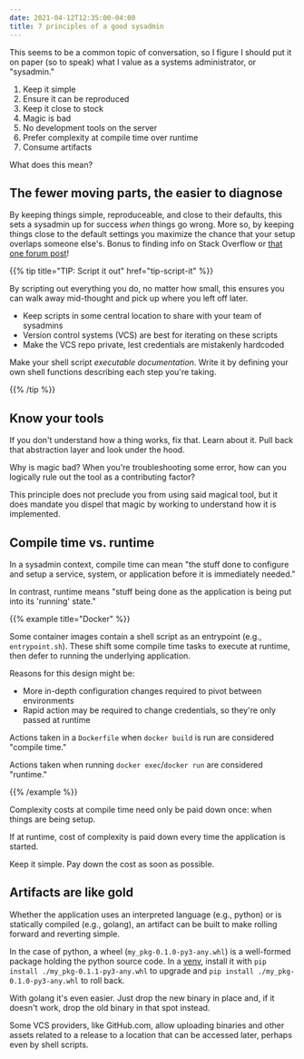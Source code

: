 ```yaml
---
date: 2021-04-12T12:35:00-04:00
title: 7 principles of a good sysadmin
---
```


This seems to be a common topic of conversation, so I figure I should put it on paper (so to speak) what I value as a systems administrator, or "sysadmin."

1. Keep it simple
2. Ensure it can be reproduced
3. Keep it close to stock
4. Magic is bad
5. No development tools on the server
6. Prefer complexity at compile time over runtime
7. Consume artifacts

What does this mean?

## The fewer moving parts, the easier to diagnose

By keeping things simple, reproduceable, and close to their defaults, this sets a sysadmin up for success _when_ things go wrong. More so, by keeping things close to the default settings you maximize the chance that your setup overlaps someone else's. Bonus to finding info on Stack Overflow or [that one forum post](https://xkcd.com/979/)!

{{% tip title="TIP: Script it out" href="tip-script-it" %}}

By scripting out everything you do, no matter how small, this ensures you can walk away mid-thought and pick up where you left off later.

- Keep scripts in some central location to share with your team of sysadmins
- Version control systems (VCS) are best for iterating on these scripts
- Make the VCS repo private, lest credentials are mistakenly hardcoded

Make your shell script _executable documentation_. Write it by defining your own shell functions describing each step you're taking.

{{% /tip %}}

## Know your tools

If you don't understand how a thing works, fix that. Learn about it. Pull back that abstraction layer and look under the hood.

Why is magic bad? When you're troubleshooting some error, how can you logically rule out the tool as a contributing factor?

This principle does not preclude you from using said magical tool, but it does mandate you dispel that magic by working to understand how it is implemented.

## Compile time vs. runtime

In a sysadmin context, compile time can mean "the stuff done to configure and setup a service, system, or application before it is immediately needed."

In contrast, runtime means "stuff being done as the application is being put into its 'running' state."

{{% example title="Docker" %}}

Some container images contain a shell script as an entrypoint (e.g., `entrypoint.sh`). These shift some compile time tasks to execute at runtime, then defer to running the underlying application.

Reasons for this design might be:

- More in-depth configuration changes required to pivot between environments
- Rapid action may be required to change credentials, so they're only passed at runtime

Actions taken in a `Dockerfile` when `docker build` is run are considered "compile time."

Actions taken when running `docker exec`/`docker run` are considered "runtime."

{{% /example %}}

Complexity costs at compile time need only be paid down once: when things are being setup.

If at runtime, cost of complexity is paid down every time the application is started.

Keep it simple. Pay down the cost as soon as possible.

## Artifacts are like gold

Whether the application uses an interpreted language (e.g., python) or is statically compiled (e.g., golang), an artifact can be built to make rolling forward and reverting simple.

In the case of python, a wheel (`my_pkg-0.1.0-py3-any.whl`) is a well-formed package holding the python source code. In a [venv], install it with `pip install ./my_pkg-0.1.1-py3-any.whl` to upgrade and `pip install ./my_pkg-0.1.0-py3-any.whl` to roll back.

With golang it's even easier. Just drop the new binary in place and, if it doesn't work, drop the old binary in that spot instead.

Some VCS providers, like GitHub.com, allow uploading binaries and other assets related to a release to a location that can be accessed later, perhaps even by shell scripts.

[venv]: https://docs.python.org/3/tutorial/venv.html
